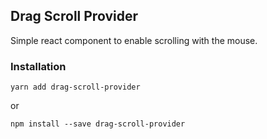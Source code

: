 ## Drag Scroll Provider

Simple react component to enable scrolling with the mouse.

### Installation

`yarn add drag-scroll-provider`

or

`npm install --save drag-scroll-provider`
